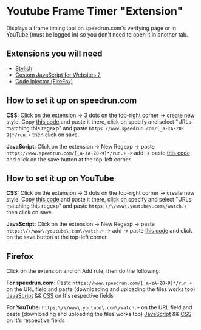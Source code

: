 # Youtube Frame Timer "Extension"
Displays a frame timing tool on speedrun.com's verifying page or in YouTube (must be logged in) so you don't need to open it in another tab.

## Extensions you will need
* [Stylish](https://chrome.google.com/webstore/detail/stylish-custom-themes-for/fjnbnpbmkenffdnngjfgmeleoegfcffe)
* [Custom JavaScript for Websites 2](https://chrome.google.com/webstore/detail/custom-javascript-for-web/ddbjnfjiigjmcpcpkmhogomapikjbjdk)
* [Code Injector (FireFox)](https://addons.mozilla.org/firefox/addon/codeinjector/)

## How to set it up on speedrun.com
**CSS:** Click on the extension -> 3 dots on the top-right corner -> create new style. Copy [this code](https://github.com/RafaeISilva/Youtube-Frame-Timer-Extension/blob/main/style_src.css) and paste it there, click on specify and select "URLs matching this regexp" and paste `https://www.speedrun.com/[_a-zA-Z0-9]*/run.+` then click on save.

**JavaScript:**
Click on the extension -> New Regexp -> paste `https://www.speedrun.com/[_a-zA-Z0-9]*/run.+` -> add -> paste [this code](https://github.com/RafaeISilva/Youtube-Frame-Timer-Extension/blob/main/main_src.js) and click on the save button at the top-left corner.

## How to set it up on YouTube
**CSS:** Click on the extension -> 3 dots on the top-right corner -> create new style. Copy [this code](https://github.com/RafaeISilva/Youtube-Frame-Timer-Extension/blob/main/style_yt.css) and paste it there, click on specify and select "URLs matching this regexp" and paste `https:\/\/www\.youtube\.com\/watch.+` then click on save.

**JavaScript:** Click on the extension -> New Regexp -> paste `https:\/\/www\.youtube\.com\/watch.+` -> add -> paste [this code](https://github.com/RafaeISilva/Youtube-Frame-Timer-Extension/blob/main/main_yt.js) and click on the save button at the top-left corner.

## Firefox
Click on the extension and on Add rule, then do the following:

**For speedrun.com:** Paste `https://www.speedrun.com/[_a-zA-Z0-9]*/run.+` on the URL field and paste (downloading and uploading the files works too) [JavaScript](https://github.com/RafaeISilva/Youtube-Frame-Timer-Extension/blob/main/main_src.js) && [CSS](https://github.com/RafaeISilva/Youtube-Frame-Timer-Extension/blob/main/style_src.css) on It's respective fields

**For YouTube:** `https:\/\/www\.youtube\.com\/watch.+` on the URL field and paste (downloading and uploading the files works too) [JavaScript](https://github.com/RafaeISilva/Youtube-Frame-Timer-Extension/blob/main/main_yt.js) && [CSS](https://github.com/RafaeISilva/Youtube-Frame-Timer-Extension/blob/main/style_yt.css) on It's respective fields
